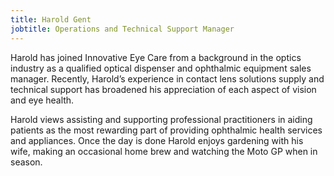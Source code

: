 ```yaml
---
title: Harold Gent
jobtitle: Operations and Technical Support Manager
---
```

Harold has joined Innovative Eye Care from a background in the optics industry as a qualified optical dispenser and ophthalmic equipment sales manager. Recently, Harold’s experience in contact lens solutions supply and technical support has broadened his appreciation of each aspect of vision and eye health.

Harold views assisting and supporting professional practitioners in aiding patients as the most rewarding part of providing ophthalmic health services and appliances. Once the day is done Harold enjoys gardening with his wife, making an occasional home brew and watching the Moto GP when in season.
